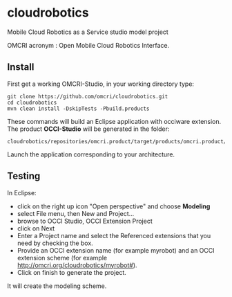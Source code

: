 # cloudrobotics

Mobile Cloud Robotics as a Service studio model project

OMCRI acronym : Open Mobile Cloud Robotics Interface.

## Install

First get a working OMCRI-Studio, in your working directory type:

```
git clone https://github.com/omcri/cloudrobotics.git
cd cloudrobotics
mvn clean install -DskipTests -Pbuild.products
```

These commands will build an Eclipse application with occiware extension. The product **OCCI-Studio** will be generated in the folder:
```
cloudrobotics/repositories/omcri.product/target/products/omcri.product/repositories/omcri.product/target/products/omcri.product/
```

Launch the application corresponding to your architecture.

## Testing

In Eclipse:
 * click on the right up icon "Open perspective" and choose **Modeling**
 * select File menu, then New and Project...
 * browse to OCCI Studio, OCCI Extension Project
 * click on Next
 * Enter a Project name and select the Referenced extensions that you need by checking the box.
 * Provide an OCCI extension name (for example myrobot) and an OCCI extension scheme (for example http://omcri.org/cloudrobotics/myrobot#).
 * Click on finish to generate the project.

It will create the modeling scheme. 
